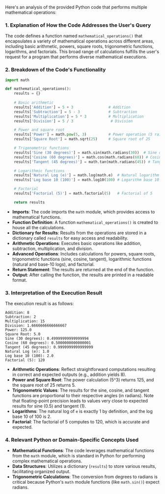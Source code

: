 Here's an analysis of the provided Python code that performs multiple mathematical operations:

### 1. Explanation of How the Code Addresses the User's Query
The code defines a function named `mathematical_operations()` that encapsulates a variety of mathematical operations across different areas, including basic arithmetic, powers, square roots, trigonometric functions, logarithms, and factorials. This broad range of calculations fulfills the user's request for a program that performs diverse mathematical executions.

### 2. Breakdown of the Code's Functionality
```python
import math

def mathematical_operations():
    results = {}
    
    # Basic arithmetic
    results['Addition'] = 5 + 3                # Addition
    results['Subtraction'] = 5 - 3             # Subtraction
    results['Multiplication'] = 5 * 3          # Multiplication
    results['Division'] = 5 / 3                 # Division

    # Power and square root
    results['Power'] = math.pow(5, 3)          # Power operation (5 raised to the power 3)
    results['Square Root'] = math.sqrt(25)     # Square root of 25

    # Trigonometric functions
    results['Sine (30 degrees)'] = math.sin(math.radians(30))  # Sine of 30 degrees
    results['Cosine (60 degrees)'] = math.cos(math.radians(60)) # Cosine of 60 degrees
    results['Tangent (45 degrees)'] = math.tan(math.radians(45)) # Tangent of 45 degrees

    # Logarithmic functions
    results['Natural Log (e)'] = math.log(math.e)  # Natural logarithm of e
    results['Log base 10 (100)'] = math.log10(100) # Logarithm base 10 of 100

    # Factorial
    results['Factorial (5)'] = math.factorial(5)   # Factorial of 5

    return results
```
- **Imports**: The code imports the `math` module, which provides access to mathematical functions.
- **Function Definition**: A function `mathematical_operations()` is created to house all the calculations.
- **Dictionary for Results**: Results from the operations are stored in a dictionary called `results` for easy access and readability.
- **Arithmetic Operations**: Executes basic operations like addition, subtraction, multiplication, and division.
- **Advanced Operations**: Includes calculations for powers, square roots, trigonometric functions (sine, cosine, tangent), logarithmic functions (natural and base-10 logs), and factorial.
- **Return Statement**: The results are returned at the end of the function.
- **Output**: After calling the function, the results are printed in a readable format.

### 3. Interpretation of the Execution Result
The execution result is as follows:
```
Addition: 8
Subtraction: 2
Multiplication: 15
Division: 1.6666666666666667
Power: 125.0
Square Root: 5.0
Sine (30 degrees): 0.49999999999999994
Cosine (60 degrees): 0.5000000000000001
Tangent (45 degrees): 0.9999999999999999
Natural Log (e): 1.0
Log base 10 (100): 2.0
Factorial (5): 120
```
- **Arithmetic Operations**: Reflect straightforward computations resulting in correct and expected outputs (e.g., addition yields 8).
- **Power and Square Root**: The power calculation (5^3) returns 125, and the square root of 25 returns 5.
- **Trigonometric Values**: The results for the sine, cosine, and tangent functions are proportional to their respective angles (in radians). Note that floating-point precision leads to values very close to expected results for sine (0.5) and tangent (1).
- **Logarithms**: The natural log of `e` is exactly 1 by definition, and the log base 10 of 100 is 2.
- **Factorial**: The factorial of 5 computes to 120, which is accurate and expected.

### 4. Relevant Python or Domain-Specific Concepts Used
- **Mathematical Functions**: The code leverages mathematical functions from the `math` module, which is standard in Python for performing complex mathematical operations.
- **Data Structures**: Utilizes a dictionary (`results`) to store various results, facilitating organized output.
- **Trigonometric Calculations**: The conversion from degrees to radians is critical because Python's `math` module functions (like `math.sin()`) expect radians.
